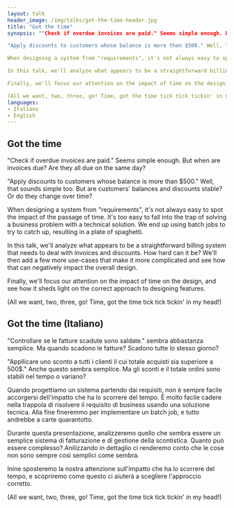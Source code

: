 ```yaml
---
layout: talk
header_image: /img/talks/got-the-time-header.jpg
title: "Got the time"
synopsis: ""Check if overdue invoices are paid." Seems simple enough. But when are invoices due? Are they all due on the same day?

"Apply discounts to customers whose balance is more than $500." Well, that sounds simple too. But are customers' balances and discounts stable? Or do they change over time?

When designing a system from "requirements", it's not always easy to spot the impact of the passage of time. It's too easy to fall into the trap of solving a business problem with a technical solution. We end up using batch jobs to try to catch up, resulting in a plate of spaghetti.

In this talk, we'll analyze what appears to be a straightforward billing system that needs to deal with invoices and discounts. How hard can it be? We'll then add a few more use-cases that make it more complicated and see how that can negatively impact the overall design.

Finally, we'll focus our attention on the impact of time on the design, and see how it sheds light on the correct approach to designing features.

(All we want, two, three, go! Time, got the time tick tick tickin' in my head!)" 
languages:
- Italiano
- English
---
```


## Got the time

"Check if overdue invoices are paid." Seems simple enough. But when are invoices due? Are they all due on the same day?

"Apply discounts to customers whose balance is more than $500." Well, that sounds simple too. But are customers' balances and discounts stable? Or do they change over time?

When designing a system from "requirements", it's not always easy to spot the impact of the passage of time. It's too easy to fall into the trap of solving a business problem with a technical solution. We end up using batch jobs to try to catch up, resulting in a plate of spaghetti.

In this talk, we'll analyze what appears to be a straightforward billing system that needs to deal with invoices and discounts. How hard can it be? We'll then add a few more use-cases that make it more complicated and see how that can negatively impact the overall design.

Finally, we'll focus our attention on the impact of time on the design, and see how it sheds light on the correct approach to designing features.

(All we want, two, three, go! Time, got the time tick tick tickin' in my head!)

## Got the time (Italiano)

"Controllare se le fatture scadute sono saldate." sembra abbastanza semplice. Ma quando scadono le fatture? Scadono tutte lo stesso giorno?

"Appllicare uno sconto a tutti i clienti il cui totale acquisti sia superiore a 500$." Anche questo sembra semplice. Ma gli sconti e il totale ordini sono stabili nel tempo o variano?

Quando progettiamo un sistema partendo dai requisiti, non è sempre facile accorgersi dell'impatto che ha lo scorrere del tempo. È molto facile cadere nella trappola di risolvere il requisito di business usando una soluzione tecnica. Alla fine fineremmo per implementare un batch job, e tutto andrebbe a carte quarantotto.

Durante questa presentazione, analizzeremo quello che sembra essere un semplice sistema di fatturazione e di gestione della scontistica. Quanto può essere complesso? Anilizzando in dettaglio ci renderemo conto che le cose non sono sempre così semplici come sembra.

Inine sposteremo la nostra attenzione sull'impatto che ha lo scorrere del tempo, e scopriremo come questo ci aiuterà a scegliere l'approccio corretto.

(All we want, two, three, go! Time, got the time tick tick tickin' in my head!)
